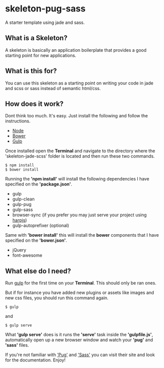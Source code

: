 # skeleton-pug-sass
A starter template using jade and sass.

## What is a Skeleton?
A skeleton is basically an application boilerplate that provides a good starting point for new applications.

## What is this for?
You can use this skeleton as a starting point on writing your code in jade and scss or sass instead of semantic html/css.

## How does it work?
Dont think too much. It's easy. Just install the following and follow the instructions.
- [Node](https://nodejs.org/en/download/package-manager/)
- [Bower](https://bower.io/#install-bower)
- [Gulp](https://github.com/gulpjs/gulp/blob/master/docs/getting-started.md)

Once installed open the **Terminal** and navigate to the directory where the 'skeleton-jade-scss' folder is located and then run these two commands.
```
$ npm install
$ bower install
```
Running the **'npm install'** will install the following dependencies I have specified on the **'package.json'**.
- gulp
- gulp-clean
- gulp-pug
- gulp-sass
- browser-sync (if you prefer you may just serve your project using [harpjs](http://harpjs.com/))
- gulp-autoprefixer (optional)

Same with **'bower install'** this will install the **bower** components that I have specified on the **'bower.json'**.
- jQuery
- font-awesome

## What else do I need?
Run [gulp](http://gulpjs.com/) for the first time on your **Terminal**. This should only be ran ones.

But if for instance you have added new plugins or assets like images and new css files, you should run this command again.
```
$ gulp
```
and
```
$ gulp serve
```
What **'gulp serve'** does is it runs the **'serve'** task inside the **'gulpfile.js'**, automatically open up a new browser window and watch your **'pug'** and **'sass'** files.

If you're not familiar with ['Pug'](https://pugjs.org/api/getting-started.html) and ['Sass'](http://sass-lang.com/) you can visit their site and look for the documentation. Enjoy!
